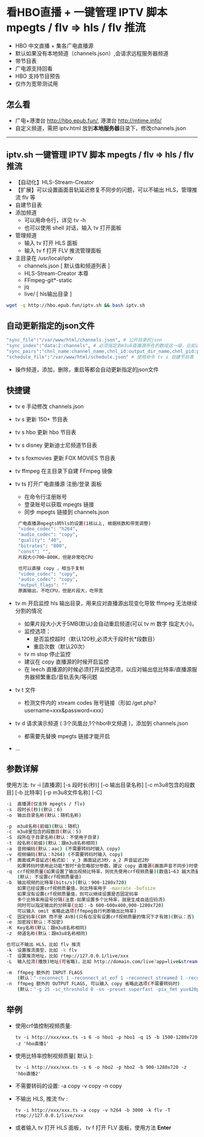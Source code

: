 # 看HBO直播 + 一键管理 IPTV 脚本 mpegts / flv => hls / flv 推流

- HBO 中文直播 + 集各广电直播源
- 默认如果没有本地频道（channels.json）,会请求远程服务器频道
- 带节目表
- 广电源支持回看
- HBO 支持节目预告
- 仅作为宽带测试用

## 怎么看

- 广电+港澳台 <http://hbo.epub.fun/>, 港澳台 <http://mtime.info/>
- 自定义频道，需把 iptv.html 放到**本地服务器**目录下，修改channels.json

---

## iptv.sh 一键管理 IPTV 脚本 mpegts / flv => hls / flv 推流

- 【自动化】HLS-Stream-Creator
- 【扩展】可以设置画面音轨延迟修复不同步的问题，可以不输出 HLS，管理推流 flv 等
- 自建节目表
- 添加频道
  - 可以用命令行，详见 tv -h
  - 也可以使用 shell 对话，输入 tv 打开面板
- 管理频道
  - 输入 tv 打开 HLS 面板
  - 输入 tv f 打开 FLV 推流管理面板
- 主目录在 /usr/local/iptv
  - channels.json [ 默认值和频道列表 ]
  - HLS-Stream-Creator 本尊
  - FFmpeg-git*-static
  - jq
  - live/ [ hls输出目录 ]

``` bash
wget -q http://hbo.epub.fun/iptv.sh && bash iptv.sh
```

## 自动更新指定的json文件

```bash
"sync_file":"/var/www/html/channels.json", # 公开目录的json
"sync_index":"data:2:channels", # 必须指定到m3u8直播源所在的数组这一级，比如这里 ObjectJson.data[2].channels
"sync_pairs":"chnl_name:channel_name,chnl_id:output_dir_name,chnl_pid:pid,chnl_cat=港澳台,url=http://xxx.com/live,schedule:playlist_name", # 值映射用:号，如果直接赋值用=号（公开的live根目录会自动补上完整的m3u8地址）
"schedule_file":"/var/www/html/schedule.json" # 使用命令 tv s 自建节目表
```

- 操作频道，添加，删除，重启等都会自动更新指定的json文件

## 快捷键

- tv e 手动修改 channels.json
- tv s 更新 150+ 节目表
- tv s hbo 更新 hbo 节目表
- tv s disney 更新迪士尼频道节目表
- tv s foxmovies 更新 FOX MOVIES 节目表
- tv ffmpeg 在主目录下自建 FFmpeg 镜像
- tv ts 打开广电直播源 注册/登录 面板
  - 在命令行注册账号
  - 登录账号以获取 mpegts 链接
  - 同步 mpegts 链接到 channels.json

   ```bash
    广电直播源mpegts转hls的设置(1核以上, 根据核数和带宽调整)
    "video_codec": "h264",
    "audio_codec": "copy",
    "quality": "40",
    "bitrates": "800",
    "const": "",
    片段大小700~800K，但是非常吃CPU

    也可以直接 copy ，相当于复制
    "video_codec": "copy",
    "audio_codec": "copy",
    "output_flags": ""
    原画输出，不吃CPU，但是片段大，吃带宽
   ```

- tv m 开启监控 hls 输出目录，用来应对直播源出现变化导致 ffmpeg 无法继续分割的情况
  - 如果片段大小大于5MB(默认)会自动重启频道(可以 tv m 数字 指定大小)。
  - 监控选项：
    - 是否监控超时（默认120秒,必须大于段时长*段数目）
    - 重启次数（默认20次）
  - tv m stop 停止监控
  - 建议在 copy 直播源的时候开启监控
  - 在 leech 直播源的时候必须打开监控选项，以应对输出低比特率/直播源服务器频繁重启/音轨丢失/等问题
- tv t 文件
  - 检测文件内的 xtream codes 账号链接（形如 /get.php?username=xxx&password=xxx）
- tv d 请求演示频道 ( 3个凤凰台,1个hbo中文频道 )，添加到 channels.json
  - 都需要先替换 mpegts 链接才能开启
- ...

## 参数详解

使用方法: tv -i [直播源] [-s 段时长(秒)] [-o 输出目录名称] [-c m3u8包含的段数目] [-b 比特率] [-p m3u8文件名称] [-C]

```bash
-i  直播源(仅支持 mpegts / flv)
-s  段时长(秒)(默认：6)
-o  输出目录名称(默认：随机名称)

-p  m3u8名称(前缀)(默认：随机)
-c  m3u8里包含的段数目(默认：5)
-S  段所在子目录名称(默认：不使用子目录)
-t  段名称(前缀)(默认：跟m3u8名称相同)
-a  音频编码(默认：aac) (不需要转码时输入 copy)
-v  视频编码(默认：h264) (不需要转码时输入 copy)
-f  画面或声音延迟(格式如： v_3 画面延迟3秒，a_2 声音延迟2秒
    如果转码时使用此功能*暂时*会忽略部分参数，建议 copy 直播源(画面声音不同步)时使用)
-q  crf视频质量(如果设置了输出视频比特率，则优先使用crf视频质量)(数值1~63 越大质量越差)
    (默认: 不设置crf视频质量值)
-b  输出视频的比特率(bits/s)(默认：900-1280x720)
    如果已经设置crf视频质量值，则比特率用于 -maxrate -bufsize
    如果没有设置crf视频质量值，则可以继续设置是否固定码率
    多个比特率用逗号分隔(注意-如果设置多个比特率，就是生成自适应码流)
    同时可以指定输出的分辨率(比如：-b 600-600x400,900-1280x720)
    可以输入 omit 省略此选项(ffmpeg自行判断输出比特率)
-C  固定码率(CBR 而不是 AVB)(只有在没有设置crf视频质量的情况下才有效)(默认：否)
-e  加密段(默认：不加密)
-K  Key名称(默认：跟m3u8名称相同)
-z  频道名称(默认：跟m3u8名称相同)

也可以不输出 HLS，比如 flv 推流
-k  设置推流类型，比如 -k flv
-T  设置推流地址，比如 rtmp://127.0.0.1/live/xxx
-L  输入拉流(播放)地址(可省略)，比如 http://domain.com/live?app=live&stream=xxx

-m  ffmpeg 额外的 INPUT FLAGS
    (默认："-reconnect 1 -reconnect_at_eof 1 -reconnect_streamed 1 -reconnect_delay_max 2000 -timeout 2000000000 -y -nostats -nostdin -hide_banner -loglevel fatal")
-n  ffmpeg 额外的 OUTPUT FLAGS, 可以输入 copy 省略此选项(不需要转码时)
    (默认："-g 25 -sc_threshold 0 -sn -preset superfast -pix_fmt yuv420p -profile:v main")
```

## 举例

- 使用crf值控制视频质量:

    `tv -i http://xxx/xxx.ts -s 6 -o hbo1 -p hbo1 -q 15 -b 1500-1280x720 -z 'hbo直播1'`

- 使用比特率控制视频质量[ 默认 ]:

    `tv -i http://xxx/xxx.ts -s 6 -o hbo2 -p hbo2 -b 900-1280x720 -z 'hbo直播2'`

- 不需要转码的设置: -a copy -v copy -n copy

- 不输出 HLS, 推流 flv :

    `tv -i http://xxx/xxx.ts -a copy -v h264 -b 3000 -k flv -T rtmp://127.0.0.1/live/xxx`

- 或者输入 tv 打开 HLS 面板， tv f 打开 FLV 面板，使用方法  **Enter**
